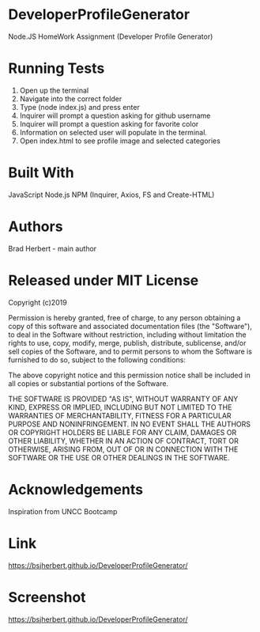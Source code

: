 # DeveloperProfileGenerator
Node.JS HomeWork Assignment (Developer Profile Generator)

# Running Tests
1. Open up the terminal
2. Navigate into the correct folder
3. Type (node index.js) and press enter
4. Inquirer will prompt a question asking for github username
5. Inquirer will prompt a question asking for favorite color
6. Information on selected user will populate in the terminal.
7. Open index.html to see profile image and selected categories

# Built With
JavaScript
Node.js
NPM (Inquirer, Axios, FS and Create-HTML)

# Authors
Brad Herbert - main author

# Released under MIT License

Copyright (c)2019

Permission is hereby granted, free of charge, to any person obtaining a copy of this software and associated documentation files (the "Software"), to deal in the Software without restriction, including without limitation the rights to use, copy, modify, merge, publish, distribute, sublicense, and/or sell copies of the Software, and to permit persons to whom the Software is furnished to do so, subject to the following conditions:

The above copyright notice and this permission notice shall be included in all copies or substantial portions of the Software.

THE SOFTWARE IS PROVIDED "AS IS", WITHOUT WARRANTY OF ANY KIND, EXPRESS OR IMPLIED, INCLUDING BUT NOT LIMITED TO THE WARRANTIES OF MERCHANTABILITY, FITNESS FOR A PARTICULAR PURPOSE AND NONINFRINGEMENT. IN NO EVENT SHALL THE AUTHORS OR COPYRIGHT HOLDERS BE LIABLE FOR ANY CLAIM, DAMAGES OR OTHER LIABILITY, WHETHER IN AN ACTION OF CONTRACT, TORT OR OTHERWISE, ARISING FROM, OUT OF OR IN CONNECTION WITH THE SOFTWARE OR THE USE OR OTHER DEALINGS IN THE SOFTWARE.

# Acknowledgements

Inspiration from UNCC Bootcamp

# Link

https://bsjherbert.github.io/DeveloperProfileGenerator/

# Screenshot

https://bsjherbert.github.io/DeveloperProfileGenerator/
